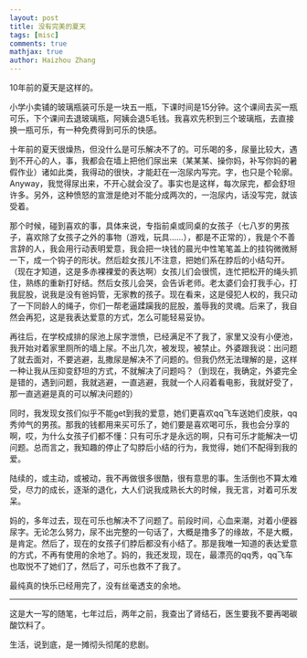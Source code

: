```yaml
---
layout: post
title: 没有完美的夏天
tags: [misc]
comments: true
mathjax: true
author: Haizhou Zhang
---
```



10年前的夏天是这样的。

小学小卖铺的玻璃瓶装可乐是一块五一瓶，下课时间是15分钟。这个课间去买一瓶可乐，下个课间去退玻璃瓶，阿姨会退5毛钱。我喜欢先积到三个玻璃瓶，去直接换一瓶可乐，有一种免费得到可乐的快感。

十年前的夏天很燥热，但没什么是可乐解决不了的。可乐喝的多，尿量比较大，遇到不开心的人，事，我都会在墙上把他们尿出来（某某某、操你妈，补写你妈的暑假作业）诸如此类，我得动的很快，才能赶在一泡尿内写完。字，也只是个轮廓。Anyway，我觉得尿出来，不开心就会没了。事实也是这样，每次尿完，都会舒坦许多。另外，这种愤怒的宣泄是绝对不能分成两次的，一泡尿内，话没写完，就该受着。

那个时候，碰到喜欢的事，具体来说，专指前桌或同桌的女孩子（七八岁的男孩子，喜欢除了女孩子之外的事物（游戏，玩具……），都是不正常的），我是个不善言辞的人，我会用行动表明爱意，我会把一块钱的晨光中性笔笔盖上的挂钩微微掰一下，成一个钩子的形状。然后趁女孩儿不注意，把她们系在脖后的小结勾开。（现在才知道，这是多赤裸裸爱的表达啊）女孩儿们会很慌，连忙把松开的绳头抓住，熟练的重新打好结。然后女孩儿会哭，会告诉老师。老太婆们会打我手心，打我屁股，说我是没有爸妈管，无家教的孩子。现在看来，这是侵犯人权的，我只动了一下同龄人的绳子，你们一帮老逼蹂躏我的屁股，羞辱我的灵魂。后来了，我自然会再犯，这是我表达爱意的方式，怎么可能轻易妥协。

再往后，在学校成排的尿池上尿字泄愤，已经满足不了我了，家里又没有小便池，我开始对着家里厕所的墙上尿。不出几次，被发现，被禁止。外婆跟我说：出问题了就去面对，不要逃避，乱撒尿是解决不了问题的。但我仍然无法理解的是，这样一种让我从压抑变舒坦的方式，不就解决了问题吗？（到现在，我确定，外婆完全是错的，遇到问题，我就逃避，一直逃避，我就一个人闷着看电影，我就好受了，那一直逃避是真的可以解决问题的）

同时，我发现女孩们似乎不能get到我的爱意，她们更喜欢qq飞车送她们皮肤，qq秀帅气的男孩。那我的钱都用来买可乐了，她们要是喜欢喝可乐，我也会分享的啊，哎，为什么女孩子们都不懂：只有可乐才是永远的啊，只有可乐才能解决一切问题。总而言之，我知趣的停止了勾脖后小结的行为，我觉得，她们不配得到我的爱。

陆续的，或主动，或被动，我不再做很多很酷，很有意思的事。生活倒也不算太难受，尽力的成长，逐渐的退化，大人们说我成熟长大的时候，我无言，对着可乐发呆。

妈的，多年过去，现在可乐也解决不了问题了。前段时间，心血来潮，对着小便器尿字。无论怎么努力，尿不出完整的一句话了，大概是撸多了的缘故，不是大概，是肯定。然后了，现在的女孩子们脖后都没有小结了。那是我唯一知道的表达爱意的方式，不再有使用的余地了。妈的，我还发现，现在，最漂亮的qq秀，qq飞车也取悦不了她们了，然后了，可乐也救不了我了。

最纯真的快乐已经用完了，没有丝毫透支的余地。

----------------
这是大一写的随笔，七年过后，两年之前，我查出了肾结石，医生要我不要再喝碳酸饮料了。

生活，说到底，是一摊彻头彻尾的悲剧。